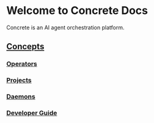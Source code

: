 # Welcome to Concrete Docs

Concrete is an AI agent orchestration platform.

## [Concepts](concepts.md)  

### [Operators](operators.md)

### [Projects](projects.md)

### [Daemons](daemons.md)

### [Developer Guide](developer-guide.md)
